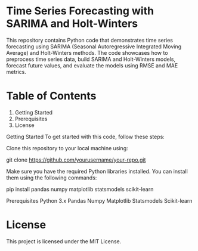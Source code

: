 # Time Series Forecasting with SARIMA and Holt-Winters
This repository contains Python code that demonstrates time series forecasting using SARIMA (Seasonal Autoregressive Integrated Moving Average) and Holt-Winters methods. The code showcases how to preprocess time series data, build SARIMA and Holt-Winters models, forecast future values, and evaluate the models using RMSE and MAE metrics.

# Table of Contents
1. Getting Started
2. Prerequisites
3. License

Getting Started
To get started with this code, follow these steps:

Clone this repository to your local machine using:

git clone https://github.com/yourusername/your-repo.git


Make sure you have the required Python libraries installed. You can install them using the following commands:

pip install pandas numpy matplotlib statsmodels scikit-learn

Prerequisites
Python 3.x
Pandas
Numpy
Matplotlib
Statsmodels
Scikit-learn

# License

This project is licensed under the MIT License.